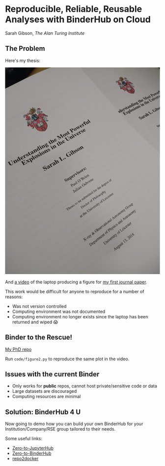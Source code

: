 # Reproducible, Reliable, Reusable Analyses with BinderHub on Cloud

Sarah Gibson, _The Alan Turing Institute_

## The Problem

Here's my thesis:

![thesis](thesis.jpg)

And [a video](https://www.dropbox.com/s/rxxvv7pxbf4y4q6/demo1_edited.mov?dl=0) of the laptop producing a figure for [my first journal paper](https://arxiv.org/pdf/1706.04802.pdf).

This work would be difficult for anyone to reproduce for a number of reasons:
* Was not version controlled
* Computing environment was not documented
* Computing environment no longer exists since the laptop has been returned and wiped :scream:

## Binder to the Rescue!

[My PhD repo](https://github.com/sgibson91/magprop/tree/ff527ae769fa9562e42556bdc8f38e7751bd4cb2)

Run `code/figure2.py` to reproduce the same plot in the video.

## Issues with the current Binder

* Only works for **public** repos, cannot host private/sensitive code or data
* Large datasets are discouraged
* Computing resources are minimal

## Solution: BinderHub 4 U

Now going to demo how you can build your own BinderHub for your Institution/Company/RSE group tailored to their needs.

Some useful links:
* [Zero-to-JupyterHub](https://zero-to-jupyterhub.readthedocs.io/en/latest/)
* [Zero-to-BinderHub](https://binderhub.readthedocs.io/en/latest/)
* [repo2docker](https://repo2docker.readthedocs.io/en/latest/?badge=latest)
